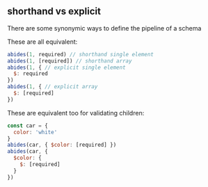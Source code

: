 ## shorthand vs explicit

There are some synonymic ways to define the pipeline of a schema

These are all equivalent:

```javascript
abides(1, required) // shorthand single element
abides(1, [required]) // shorthand array
abides(1, { // explicit single element
  $: required
})
abides(1, { // explicit array
  $: [required]
})
```

These are equivalent too for validating children:

```javascript
const car = {
  color: 'white'
}
abides(car, { $color: [required] })
abides(car, {
  $color: {
    $: [required]
  }
})
```
